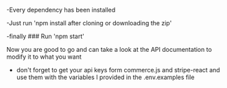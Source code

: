 -Every dependency has been installed

-Just run 'npm install after cloning or downloading the zip'

-finally ### Run 'npm start'

Now you are good to go and can take a look at the API documentation to modify it to what you want
- don't forget to get your api keys form commerce.js and stripe-react and use them with the variables I provided in the .env.examples  file
